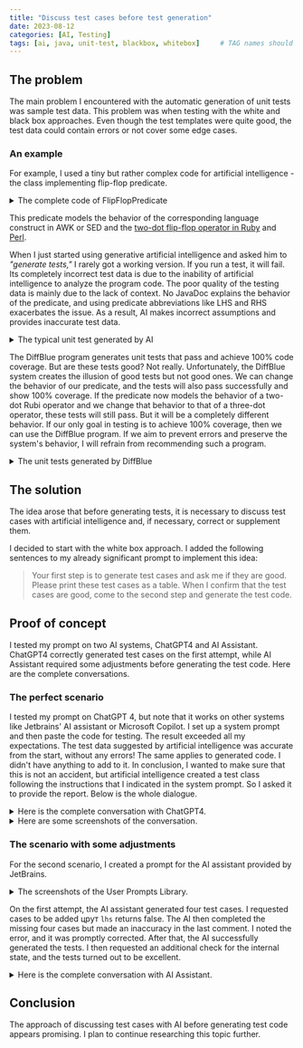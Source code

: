 ```yaml
---
title: "Discuss test cases before test generation"
date: 2023-08-12
categories: [AI, Testing]
tags: [ai, java, unit-test, blackbox, whitebox]     # TAG names should always be lowercase
---
```


## The problem

The main problem I encountered with the automatic generation of unit tests was sample test data. This problem was when testing with the white and black box approaches. Even though the test templates were quite good, the test data could contain errors or not cover some edge cases.

### An example

For example, I used a tiny but rather complex code for artificial intelligence - the class implementing flip-flop predicate.

<details>
<summary>The complete code of FlipFlopPredicate</summary>

```java
package com.epam.flipflop;

import java.util.function.Predicate;


public final class FlipFlopPredicate<T> implements Predicate<T> {
    private final Predicate<? super T> lhs;
    private final Predicate<? super T> rhs;
    boolean state;

    public FlipFlopPredicate(Predicate<? super T> lhs, Predicate<? super T> rhs) {
        this.lhs = lhs;
        this.rhs = rhs;
    }

    @Override
    public boolean test(final T value) {
        var result = state || lhs.test(value);
        state = result && !rhs.test(value);
        return result;
    }
}
```

</details>

This predicate models the behavior of the corresponding language construct in AWK or SED and the [two-dot flip-flop operator in Ruby](https://scoutapm.com/blog/ruby-flip-flop) and [Perl](https://blog.geekuni.com/2016/03/perl-flip-flop.html).

When I just started using generative artificial intelligence and asked him to _"generate tests,"_ I rarely got a working version. If you run a test, it will fail. Its completely incorrect test data is due to the inability of artificial intelligence to analyze the program code. The poor quality of the testing data is mainly due to the lack of context. No JavaDoc explains the behavior of the predicate, and using predicate abbreviations like LHS and RHS exacerbates the issue. As a result, AI makes incorrect assumptions and provides inaccurate test data.

<details>
<summary>The typical unit test generated by AI</summary>

```java
import org.junit.jupiter.api.Test;
import static org.junit.jupiter.api.Assertions.*;

public class FlipFlopPredicateTest {

    @Test
    public void testTrueFalse() {
        FlipFlopPredicate<Integer> predicate = new FlipFlopPredicate<>(x -> x > 0, x -> x < 10);
        
        assertTrue(predicate.test(5));  // First condition (lhs) is true, second condition (rhs) is false
        assertFalse(predicate.test(15)); // Both conditions are false
        assertTrue(predicate.test(7));  // First condition (lhs) is true, second condition (rhs) is false
        assertFalse(predicate.test(3));  // Both conditions are true
    }

    @Test
    public void testFalseTrue() {
        FlipFlopPredicate<String> predicate = new FlipFlopPredicate<>(s -> s.length() < 5, s -> s.contains("a"));
        
        assertTrue(predicate.test("abcd"));   // First condition (lhs) is true, second condition (rhs) is false
        assertFalse(predicate.test("apple"));  // Both conditions are true
        assertTrue(predicate.test("xyz"));    // First condition (lhs) is true, second condition (rhs) is false
        assertFalse(predicate.test("banana")); // Both conditions are false
    }
}

```
</details>


The DiffBlue program generates unit tests that pass and achieve 100% code coverage. But are these tests good? Not really. Unfortunately, the DiffBlue system creates the illusion of good tests but not good ones. We can change the behavior of our predicate, and the tests will also pass successfully and show 100% coverage. If the predicate now models the behavior of a two-dot Rubi operator and we change that behavior to that of a three-dot operator, these tests will still pass. But it will be a completely different behavior. If our only goal in testing is to achieve 100% coverage, then we can use the DiffBlue program. If we aim to prevent errors and preserve the system's behavior, I will refrain from recommending such a program.

<details>
<summary>The unit tests generated by DiffBlue</summary>

```java
package com.epam.flipflop;

import static org.junit.jupiter.api.Assertions.assertFalse;
import static org.junit.jupiter.api.Assertions.assertTrue;
import static org.mockito.Mockito.atLeast;
import static org.mockito.Mockito.mock;
import static org.mockito.Mockito.verify;
import static org.mockito.Mockito.when;

import java.util.function.Predicate;

import org.junit.jupiter.api.Test;
import org.mockito.Mockito;

class FlipFlopPredicateDiffblueTest {
    /**
     * Method under test: {@link FlipFlopPredicate#FlipFlopPredicate(Predicate, Predicate)}
     */
    @Test
    void testConstructor() {
        // Arrange
        Predicate<Object> lhs = mock(Predicate.class);
        Predicate<Object> rhs = mock(Predicate.class);

        // Act
        FlipFlopPredicate<Object> actualFlipFlopPredicate = new FlipFlopPredicate<>(lhs, rhs);

        // Assert
        assertFalse(actualFlipFlopPredicate.state);
    }

    /**
     * Method under test: {@link FlipFlopPredicate#test(Object)}
     */
    @Test
    void testTest() {
        // Arrange
        Predicate<Object> lhs = mock(Predicate.class);
        when(lhs.test(Mockito.<Object>any())).thenReturn(true);
        Predicate<Object> rhs = mock(Predicate.class);
        when(rhs.test(Mockito.<Object>any())).thenReturn(true);
        FlipFlopPredicate<Object> flipFlopPredicate = new FlipFlopPredicate<>(lhs, rhs);
        String string = "Value";

        // Act
        boolean actualTestResult = flipFlopPredicate.test(string);

        // Assert
        assertTrue(actualTestResult);
        verify(lhs).test(Mockito.<Object>any());
        verify(rhs).test(Mockito.<Object>any());
        assertFalse(flipFlopPredicate.state);
    }

    /**
     * Method under test: {@link FlipFlopPredicate#test(Object)}
     */
    @Test
    void testTest2() {
        // Arrange
        Predicate<Object> lhs = mock(Predicate.class);
        when(lhs.test(Mockito.<Object>any())).thenReturn(false);
        Predicate<Object> rhs = mock(Predicate.class);
        when(rhs.test(Mockito.<Object>any())).thenReturn(true);
        FlipFlopPredicate<Object> flipFlopPredicate = new FlipFlopPredicate<>(lhs, rhs);
        String string = "Value";

        // Act
        boolean actualTestResult = flipFlopPredicate.test(string);

        // Assert
        assertFalse(actualTestResult);
        verify(lhs).test(Mockito.<Object>any());
        assertFalse(flipFlopPredicate.state);
    }

    /**
     * Method under test: {@link FlipFlopPredicate#test(Object)}
     */
    @Test
    void testTest3() {
        // Arrange
        Predicate<Object> lhs = mock(Predicate.class);
        when(lhs.test(Mockito.<Object>any())).thenReturn(true);
        Predicate<Object> rhs = mock(Predicate.class);
        when(rhs.test(Mockito.<Object>any())).thenReturn(false);
        FlipFlopPredicate<Object> flipFlopPredicate = new FlipFlopPredicate<>(lhs, rhs);
        String string = "Value";

        // Act
        boolean actualTestResult = flipFlopPredicate.test(string);

        // Assert
        assertTrue(actualTestResult);
        verify(lhs).test(Mockito.<Object>any());
        verify(rhs).test(Mockito.<Object>any());
        assertTrue(flipFlopPredicate.state);
    }

    /**
     * Method under test: {@link FlipFlopPredicate#test(Object)}
     */
    @Test
    void testTest4() {
        // Arrange
        Predicate<Object> lhs = mock(Predicate.class);
        when(lhs.test(Mockito.<Object>any())).thenReturn(true);
        Predicate<Object> rhs = mock(Predicate.class);
        when(rhs.test(Mockito.<Object>any())).thenReturn(false);

        FlipFlopPredicate<Object> flipFlopPredicate = new FlipFlopPredicate<>(lhs, rhs);
        flipFlopPredicate.test(0);
        String string = "42";

        // Act
        boolean actualTestResult = flipFlopPredicate.test(string);

        // Assert
        assertTrue(actualTestResult);
        verify(lhs).test(Mockito.<Object>any());
        verify(rhs, atLeast(1)).test(Mockito.<Object>any());
        assertTrue(flipFlopPredicate.state);
    }
}
```

</details>

## The solution

The idea arose that before generating tests, it is necessary to discuss test cases with artificial intelligence and, if necessary, correct or supplement them.

I decided to start with the white box approach. I added the following sentences to my already significant prompt to implement this idea:
> Your first step is to generate test cases and ask me if they are good. Please print these test cases as a table. When I confirm that the test cases are good, come to the second step and generate the test code.

## Proof of concept

I tested my prompt on two AI systems, ChatGPT4 and AI Assistant. ChatGPT4 correctly generated test cases on the first attempt, while AI Assistant required some adjustments before generating the test code. Here are the complete conversations.

### The perfect scenario

I tested my prompt on ChatGPT 4, but note that it works on other systems like Jetbrains' AI assistant or Microsoft Copilot. I set up a system prompt and then paste the code for testing. The result exceeded all my expectations. The test data suggested by artificial intelligence was accurate from the start, without any errors! The same applies to generated code. I didn't have anything to add to it.
In conclusion, I wanted to make sure that this is not an accident, but artificial intelligence created a test class following the instructions that I indicated in the system prompt. So I asked it to provide the report. Below is the whole dialogue.

<details>
<summary>Here is the complete conversation with ChatGPT4.</summary>

**User:**
`I posted the code.`

**ChatGPT 4:**
Before generating the test code, I have prepared the test cases for the `FlipFlopPredicate` class. Please review the test cases below:

| Test Case ID | Description                          | lhs.test() | rhs.test() | Initial State | Input | Expected Output | Expected State |
|--------------|--------------------------------------|------------|------------|---------------|-------|-----------------|----------------|
| 1            | Both lhs and rhs are false           | false      | false      | false         | any   | false           | false          |
| 2            | lhs is true, rhs is false            | true       | false      | false         | any   | true            | true           |
| 3            | lhs is false, rhs is true            | false      | true       | false         | any   | false           | false          |
| 4            | Both lhs and rhs are true            | true       | true       | false         | any   | true            | false          |
| 5            | Both lhs and rhs are false (state)   | false      | false      | true          | any   | true            | true           |
| 6            | lhs is true, rhs is false (state)    | true       | false      | true          | any   | true            | true           |
| 7            | lhs is false, rhs is true (state)    | false      | true       | true          | any   | true            | false          |
| 8            | Both lhs and rhs are true (state)    | true       | true       | true          | any   | true            | false          |

Please let me know if these test cases are good, and I will proceed with generating the test code.

**User:**
yes

**ChatGPT 4:**
Great! Now I will generate the test code for the `FlipFlopPredicate` class based on the approved test cases.

```java
package com.epam.flipflop;

import org.junit.jupiter.api.DisplayName;
import org.junit.jupiter.params.ParameterizedTest;
import org.junit.jupiter.params.provider.CsvSource;

import java.util.function.Predicate;

import static org.assertj.core.api.Assertions.assertThat;

class FlipFlopPredicateWhiteBoxC4Test {

    @DisplayName("Test FlipFlopPredicate with different lhs and rhs predicates and initial state")
    @ParameterizedTest(name = "Test case {0}: lhs.test()={1}, rhs.test()={2}, initial state={3}, input={4}, expected output={5}, expected state={6}")
    @CsvSource(delimiter = '|', textBlock = """
        1 | false | false | false | any | false | false
        2 | true  | false | false | any | true  | true
        3 | false | true  | false | any | false | false
        4 | true  | true  | false | any | true  | false
        5 | false | false | true  | any | true  | true
        6 | true  | false | true  | any | true  | true
        7 | false | true  | true  | any | true  | false
        8 | true  | true  | true  | any | true  | false
    """)
    void testFlipFlopPredicate(int testCaseId, boolean lhsResult, boolean rhsResult, boolean initialState, String input, boolean expectedOutput, boolean expectedState) {
        Predicate<String> lhs = s -> lhsResult;
        Predicate<String> rhs = s -> rhsResult;
        var flipFlopPredicate = new FlipFlopPredicate<>(lhs, rhs);
        flipFlopPredicate.state = initialState;

        var actualOutput = flipFlopPredicate.test(input);

        assertThat(actualOutput)
                .as("Test case %d: expected output is %b", testCaseId, expectedOutput)
                .isEqualTo(expectedOutput);
        assertThat(flipFlopPredicate.state)
                .as("Test case %d: expected state is %b", testCaseId, expectedState)
                .isEqualTo(expectedState);
    }
}
```

The generated test code follows all the requirements listed initially. It uses JUnit 5 framework with AssertJ assertions, `@DisplayName` annotation, and `@CsvSource` annotation with a customized delimiter and text block. The test class name ends with the suffix `WhiteBoxC4Test`, and it is in the same package as the code under test. The test cases cover all possible combinations of lhs and rhs predicates and the initial state, ensuring high coverage.

**User:**
Perfect! Please analyze the test generated by you for compliance with all the requirements listed initially and provide a report.

**ChatGPT 4:**
I have analyzed the generated test code for the `FlipFlopPredicate` class, and here is the report on its compliance with the initial requirements:

1. JUnit 5 framework with AssertJ assertions: The test code uses JUnit 5's `@DisplayName`, `@ParameterizedTest`, and `@CsvSource` annotations, along with AssertJ's `assertThat` method for assertions.

2. `@DisplayName` annotation: The test class and the test method both have the `@DisplayName` annotation, providing a clear description of the test purpose.

3. Customized display names for parameterized tests: The `@ParameterizedTest` annotation has a custom name attribute that includes the test case ID and the input parameters, making it easy to identify each test case.

4. `@CsvSource` annotation with delimiter and textBlock: The test method uses the `@CsvSource` annotation with a custom delimiter `|` and a text block for better readability.

5. Alignment of delimiters inside textBlock: The delimiters inside the text block are aligned to improve readability.

6. Usage of ' instead of " inside textBlock: The text block uses single quotes (') instead of double quotes (").

7. Usage of `var` keyword: The test code uses the `var` keyword instead of the fully qualified type name.

8. Omission of the public modifier: The test class, test methods, and lifecycle methods do not have the public modifier.

9. Test class name with the suffix `WhiteBoxC4Test`: The test class name ends with the required suffix `WhiteBoxC4Test`.

10. Test class in the same package as the code under test: The test class is in the same package (`com.epam.flipflop`) as the code under test.

11. Coverage of different techniques: The test cases cover Edge Coverage, Branch Coverage, Condition Coverage, Multiple Condition coverage, Path coverage, and State coverage by testing all possible combinations of lhs and rhs predicates and the initial state.

In conclusion, the generated test code for the `FlipFlopPredicate` class complies with all the initial requirements, ensuring high-quality, readable, and maintainable tests.

</details>

<details>
<summary>Here are some screenshots of the conversation.</summary>

I set the temperature to zero to ensure consistent results each time I run.

<img width="562" alt="image" src="https://github.com/rabestro/ai-unit-tests-08-2023/assets/52966251/bffa32fa-c7a1-4e98-b146-80d6d9f4a283">

Once the system prompt is set, starting the dialog is as simple as copying the code snippet.

<img width="537" alt="image" src="https://github.com/rabestro/ai-unit-tests-08-2023/assets/52966251/c888d9f3-0fbb-4ead-812d-310620f6438e">

</details>

### The scenario with some adjustments

For the second scenario, I created a prompt for the AI assistant provided by JetBrains.

<details>
<summary>The screenshots of the User Prompts Library.</summary>

<img width="1377" alt="image" src="https://github.com/rabestro/ai-unit-tests-08-2023/assets/52966251/667f8d45-be1d-40d1-b02e-045fcc2b987c">

</details>

On the first attempt, the AI assistant generated four test cases. I requested cases to be added црут `lhs` returns false. The AI then completed the missing four cases but made an inaccuracy in the last comment. I noted the error, and it was promptly corrected. After that, the AI successfully generated the tests. I then requested an additional check for the internal state, and the tests turned out to be excellent.


<details>
<summary>Here is the complete conversation with AI Assistant.</summary>

**User:**
_I posted the code_

**Assistant:**
Here are the test cases for the provided code. We will resolve it in two phases:

**Phase 1:** Check when state = false            
**Phase 2:** Check when state = true

For each phase, there will be two test cases:


**When LHS returns true and RHS returns false**               
**When LHS returns true and RHS returns true**

Test Cases:

| Scenario | Starting State | LHS Output | RHS Output | Expected Output | Comments |
| -------- | -------------- | ---------- | ---------- | --------------- | -------- |
| Case1    | false          | true       | false      | true            | As LHS returns true, State should be true. As RHS returns false, State should not change|
| Case2    | false          | true       | true       | true            | As LHS returns true, state should become True. However, As RHS also returns true, State should revert back to false |
| Case3    | true           | true       | false      | true            | As State is already true, it should remain true. RHS returning false has no effect on State         |
| Case4    | true           | true       | true       | true            | As State is already true, even though RHS returning True should make State false, the overall output remains true |

The test cases cover all the possible scenarios for this piece of code, please confirm if these are correct for further implementation of unit testing in JUnit 5.

**User:**
please add cases when lhs returns false

Assistant:
Thank you for the feedback. Here are the additional test cases when LHS returns `false`:

**Phase 3:** Check when state = false            
**Phase 4:** Check when state true

Each phase covers two cases:

**When LHS returns false and RHS returns false**               
**When LHS returns false and RHS returns true**

Test Cases:

| Scenario | Starting State | LHS Output | RHS Output | Expected Output | Comments |
| -------- | -------------- | ---------- | ---------- | --------------- | -------- |
| Case1    | false          | true       | false      | true            | As LHS returns true, State should be true. As RHS returns false, State should not change|
| Case2    | false          | true       | true       | true            | As LHS returns true, state should become True. However, As RHS also returns true, State should revert back to false |
| Case3    | true           | true       | false      | true            | As State is already true, it should remain true. RHS returning false has no effect on State|
| Case4    | true           | true       | true       | true            | As State is already true, even though RHS returning True should make State false, the overall output remains true |
| Case5    | false          | false      | false      | false           | As LHS returns false, State remains false. RHS has no effect |
| Case6    | false          | false      | true       | false           | As LHS returns false, State remains false. RHS has no effect |
| Case7    | true           | false      | false      | true            | As State is true, it should remain true despite LHS returning false. RHS has no effect |
| Case8    | true           | false      | true       | true            | As State is true, it should remain true despite LHS returning false. RHS has no effect |

Please confirm these additional cases are correct for further implementation.

**User:**
all test cases are correct. however for the test case8 the comment is incorrect. The state should revert back to false.

**Assistant:**
You're correct, I apologize for the oversight. Here's the corrected version of the test case:

| Scenario | Starting State | LHS Output | RHS Output | Expected Output | Comments |
| -------- | -------------- | -----------| ---------- | --------------- | -------- |
| Case1    | false          | true       | false      | true            | As LHS returns true, State should be true. As RHS returns false, State should not change|
| Case2    | false          | true       | true       | true            | As LHS returns true, state should become True. However, As RHS also returns true, State should revert back to false |
| Case3    | true           | true       | false      | true            | As State is already true, it should remain true. RHS returning false has no effect on State |
| Case4    | true           | true       | true       | true            | As State is already true, even though RHS returning True should make State false, the overall output remains true |
| Case5    | false          | false      | false      | false           | As LHS returns false, State remains false. RHS has no effect |
| Case6    | false          | false      | true       | false           | As LHS returns false, State remains false. RHS has no effect |
| Case7    | true           | false      | false      | true            | As State is true, it should remain true despite LHS returning false. RHS has no effect |
| Case8    | true           | false      | true       | true            | As State is true and LHS returns false, the output remains true. However, as RHS returns true, State should revert back to false |

Thank you for your attention to detail. Shall I proceed to create the JUnit test cases now?

**User:**
yes, please

**Assistant:**
Great! Here's the generated unit test code for testing the `FlipFlopPredicate` using JUnit 5 and AssertJ assertions:

```java
package com.epam.flipflop;

import static org.assertj.core.api.Assertions.assertThat;

import org.junit.jupiter.api.DisplayName;
import org.junit.jupiter.params.ParameterizedTest;
import org.junit.jupiter.params.provider.CsvSource;

import java.util.function.Predicate;

class FlipFlopPredicateWhiteBoxAiTest {
    @DisplayName("Evaluates flip-flop predicate:")
    @ParameterizedTest(name = "[{index}] with state {0}, LHS {1}, RHS {2} it should return {3}")
    @CsvSource(delimiter = '|', textBlock =
            """
            false | true  | false | true
            false | true  | true  | true
            true  | true  | false | true
            true  | true  | true  | true
            false | false | false | false
            false | false | true  | false
            true  | false | false | true
            true  | false | true  | true
            """
    )
    void evaluatesFlipFlopPredicate(
            boolean initState,
            boolean lhsOutput,
            boolean rhsOutput,
            boolean expectedOutput
    ) {
        Predicate<Object> lhs = x -> lhsOutput;
        Predicate<Object> rhs = x -> rhsOutput;
        var flipFlopPredicate = new FlipFlopPredicate<>(lhs, rhs);
        flipFlopPredicate.state = initState;
        
        var actualOutput = flipFlopPredicate.test(null);

        assertThat(actualOutput)
                .as("When State is %s, LHS Output is %s and RHS Output is %s, then expected output should be %s", initState, lhsOutput, rhsOutput, expectedOutput)
                .isEqualTo(expectedOutput);
    }
}
```

In terms of compliance with all the initial requirements:

- JUnit 5 is used with AssertJ assertions
- The usage of `@DisplayName` annotation is in accordance with the requirements
- Customized display names are provided for the parameterized tests
- `@CsvSource` annotation is used for primitive types
- Use of `var` keyword is adhered to.
- Omitted public modifier for test classes, test methods.
- The test class name ends with the suffix `WhiteBoxAiTest`
- The test class is in the same package as the code under test
- The various aspects of coverage like Branch Coverage, Condition Coverage, Path Coverage and State Coverage are taken care of by covering every possible scenario for the given code block.

The test set now provides a full test coverage for the `FlipFlopPredicate`. If there are any modifications needed, feel free to let me know.

**User:**
please add an assertion for the state

**Assistant:**
Sure, I've now added an additional assertion to check the final `state` variable. Here is the updated Java test code:

```java
package com.epam.flipflop;

import static org.assertj.core.api.Assertions.assertThat;

import org.junit.jupiter.api.DisplayName;
import org.junit.jupiter.params.ParameterizedTest;
import org.junit.jupiter.params.provider.CsvSource;

import java.util.function.Predicate;

class FlipFlopPredicateWhiteBoxAiTest {
    @DisplayName("Evaluates flip-flop predicate:")
    @ParameterizedTest(name = "[{index}] when state {0}, LHS {1}, RHS {2} it should return {3} and final state is {4}")
    @CsvSource(delimiter = '|', textBlock =
            """
            false | true  | false | true  | true
            false | true  | true  | true  | false
            true  | true  | false | true  | true
            true  | true  | true  | true  | false
            false | false | false | false | false
            false | false | true  | false | false
            true  | false | false | true  | true
            true  | false | true  | true  | false
            """
    )
    void evaluatesFlipFlopPredicate(
            boolean initState,
            boolean lhsOutput,
            boolean rhsOutput,
            boolean expectedOutput,
            boolean expectedState
    ) {
        Predicate<Object> lhs = x -> lhsOutput;
        Predicate<Object> rhs = x -> rhsOutput;
        var flipFlopPredicate = new FlipFlopPredicate<>(lhs, rhs);
        flipFlopPredicate.state = initState;

        var actualOutput = flipFlopPredicate.test(null);

        assertThat(actualOutput)
                .as("When State is %s, LHS Output is %s and RHS Output is %s, then expected output should be %s", initState, lhsOutput, rhsOutput, expectedOutput)
                .isEqualTo(expectedOutput);
        
        assertThat(flipFlopPredicate.state)
                .as("Final state should be %s", expectedState)
                .isEqualTo(expectedState);
    }
}
```

This test now checks that not only the function returns the correct output, but also that it changes the `state` variable as expected. Hope this meets your requirements. Please let me know if there are further modifications needed.

**User:**
You created an exceptional test!

**Assistant:**
Thank you! I'm glad to hear that you found the test to be exceptional. If there's anything else you need, feel free to ask. I'm here to help!

</details>

## Conclusion

The approach of discussing test cases with AI before generating test code appears promising. I plan to continue researching this topic further.
